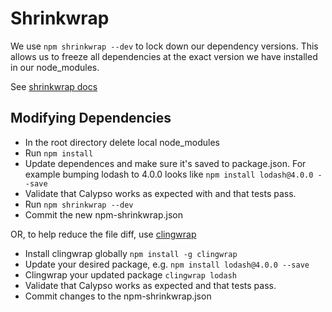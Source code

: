 Shrinkwrap
============
We use `npm shrinkwrap --dev` to lock down our dependency versions. This allows us to
freeze all dependencies at the exact version we have installed in our node_modules.

See [shrinkwrap docs](https://docs.npmjs.com/cli/shrinkwrap)

## Modifying Dependencies

- In the root directory delete local node_modules
- Run `npm install`
- Update dependences and make sure it's saved to package.json. 
For example bumping lodash to 4.0.0 looks like `npm install lodash@4.0.0 --save`
- Validate that Calypso works as expected with and that tests pass.
- Run `npm shrinkwrap --dev`
- Commit the new npm-shrinkwrap.json

OR, to help reduce the file diff, use [clingwrap](https://github.com/goodeggs/clingwrap)

- Install clingwrap globally `npm install -g clingwrap`
- Update your desired package, e.g. `npm install lodash@4.0.0 --save`
- Clingwrap your updated package `clingwrap lodash`
- Validate that Calypso works as expected and that tests pass.
- Commit changes to the npm-shrinkwrap.json